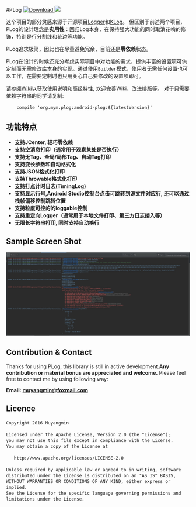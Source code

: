 #PLog  [ ![Download](https://api.bintray.com/packages/muyangmin/org.mym/Android-PLog/images/download.svg) ](https://bintray.com/muyangmin/org.mym/Android-PLog/_latestVersion)<a href="http://www.methodscount.com/?lib=org.mym.plog%3Aandroid-plog%3A1.5.0"><img src="https://img.shields.io/badge/Methods and size-201 | 20 KB-e91e63.svg"/></a>

这个项目的部分灵感来源于开源项目[Logger](https://github.com/orhanobut/logger)和[KLog](https://github.com/ZhaoKaiQiang/KLog)。
但区别于前述两个项目，PLog的设计理念是**实用性**：回归Log本身，在保持强大功能的同时取消花哨的修饰，特别是行分割线和花边等功能。

PLog追求极简，因此也在尽量避免冗余，目前还是**零依赖**状态。

PLog在设计的时候还充分考虑实际项目中对功能的需求，提供丰富的设置项可供定制而无需修改库本身的实现。通过使用`Builder`模式，使用者无需任何设置也可以工作，在需要定制时也只用关心自己要修改的设置项即可。

请参阅[Wiki](https://github.com/Muyangmin/Android-PLog/wiki)以获取使用说明和高级特性, 欢迎完善Wiki、改进排版等。
对于只需要依赖字符串的同学请复制:
```
    compile 'org.mym.plog:android-plog:${latestVersion}'
```

## 功能特点
* **支持JCenter, 轻巧零依赖**
* **支持空消息打印（通常用于观察某处是否执行）**
* **支持无Tag、全局/局部Tag、自动Tag打印**
* **支持变长参数和自动格式化**
* **支持JSON格式化打印**
* **支持Throwable格式化打印**
* **支持打点计时日志(TimingLog)**
* **支持显示行号,Android Studio控制台点击可跳转到源文件对应行, 还可以通过栈帧偏移控制跳转位置**
* **支持粒度可控的的loggable控制**
* **支持重定向Logger（通常用于本地文件打印、第三方日志接入等）**
* **无限长字符串打印, 同时支持自动换行**

## Sample Screen Shot
![ScreenShot](./ScreenShot.png)

## Contribution & Contact
Thanks for using PLog, this library is still in active development.**Any contribution or material
bonus are appreciated and welcome.**
Please feel free to contact me by using following way:

**Email: muyangmin@foxmail.com**

## Licence 
```
Copyright 2016 Muyangmin

Licensed under the Apache License, Version 2.0 (the "License");
you may not use this file except in compliance with the License.
You may obtain a copy of the License at

   http://www.apache.org/licenses/LICENSE-2.0

Unless required by applicable law or agreed to in writing, software
distributed under the License is distributed on an "AS IS" BASIS,
WITHOUT WARRANTIES OR CONDITIONS OF ANY KIND, either express or implied.
See the License for the specific language governing permissions and
limitations under the License.
```